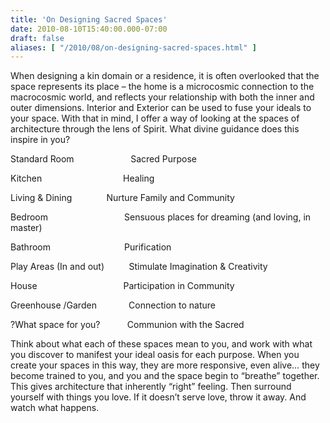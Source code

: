 ```yaml
---
title: 'On Designing Sacred Spaces'
date: 2010-08-10T15:40:00.000-07:00
draft: false
aliases: [ "/2010/08/on-designing-sacred-spaces.html" ]
---
```


When designing a kin domain or a residence, it is often overlooked that the space represents its place – the home is a microcosmic connection to the macrocosmic world, and reflects your relationship with both the inner and outer dimensions. Interior and Exterior can be used to fuse your ideals to your space. With that in mind, I offer a way of looking at the spaces of architecture through the lens of Spirit. What divine guidance does this inspire in you?  
  
  
 <!-- /\* Font Definitions \*/ @font-face {font-family:"Cambria Math"; panose-1:2 4 5 3 5 4 6 3 2 4; mso-font-charset:0; mso-generic-font-family:roman; mso-font-pitch:variable; mso-font-signature:-1610611985 1107304683 0 0 159 0;} /\* Style Definitions \*/ p.MsoNormal, li.MsoNormal, div.MsoNormal {mso-style-unhide:no; mso-style-qformat:yes; mso-style-parent:""; margin:0in; margin-bottom:.0001pt; mso-pagination:widow-orphan; font-size:12.0pt; font-family:"Times New Roman","serif"; mso-fareast-font-family:"Times New Roman";} .MsoChpDefault {mso-style-type:export-only; mso-default-props:yes; font-size:10.0pt; mso-ansi-font-size:10.0pt; mso-bidi-font-size:10.0pt;} @page WordSection1 {size:8.5in 11.0in; margin:1.0in 1.0in 1.0in 1.0in; mso-header-margin:.5in; mso-footer-margin:.5in; mso-paper-source:0;} div.WordSection1 {page:WordSection1;} -->   

Standard Room                       Sacred Purpose                

Kitchen                                 Healing

Living & Dining              Nurture Family and Community

Bedroom                               Sensuous places for dreaming (and loving, in master)

Bathroom                              Purification

Play Areas (In and out)          Stimulate Imagination & Creativity

House                                   Participation in Community

Greenhouse /Garden             Connection to nature

?What space for you?           Communion with the Sacred

  
Think about what each of these spaces mean to you, and work with what you discover to manifest your ideal oasis for each purpose. When you create your spaces in this way, they are more responsive, even alive… they become trained to you, and you and the space begin to “breathe” together. This gives architecture that inherently “right” feeling. Then surround yourself with things you love. If it doesn’t serve love, throw it away. And watch what happens.